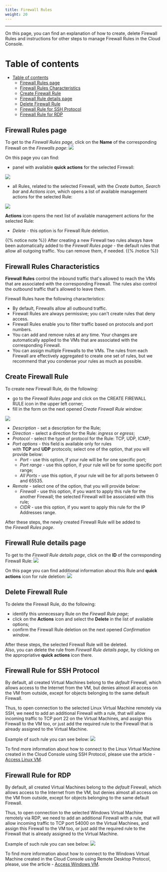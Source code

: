 ```yaml
---
title: Firewall Rules
weight: 20
---
```

___
On this page, you can find an explanation of how to create, delete Firewall Rules and instructions for other steps to manage Firewall Rules in the Cloud Console.

# Table of contents
- [Table of contents](#table-of-contents)
  - [Firewall Rules page](#firewall-rules-page)
  - [Firewall Rules Characteristics](#firewall-rules-characteristics)
  - [Create Firewall Rule](#create-firewall-rule)
  - [Firewall Rule details page](#firewall-rule-details-page)
  - [Delete Firewall Rule](#delete-firewall-rule)
  - [Firewall Rule for SSH Protocol](#firewall-rule-for-ssh-protocol)
  - [Firewall Rule for RDP](#firewall-rule-for-rdp)

## Firewall Rules page
To get to the *Firewall Rules page*, click on the **Name** of the corresponding Firewall on the *Firewalls page*:
![](../../../assets/images/fw/5.png?classes=border,shadow) 

On this page you can find:
- panel with available **quick actions** for the selected Firewall:

![](../../../assets/images/fw/16.png?width=25pc&classes=border,shadow)

- all Rules, related to the selected Firewall, with the *Create button*, *Search bar* and *Actions icon*, which opens a list of available management actions for the selected Rule:

![](../../../assets/images/fw/4.png?classes=border,shadow)  

**Actions** icon opens the next list of available management actions for the selected Rule:
- *Delete* - this option is for Firewall Rule deletion.

{{% notice note %}}
After creating a new Firewall two rules always have been automatically added to the *Firewall Rules page* - the default rules that allow all outgoing traffic. 
You can remove them, if needed.
{{% /notice %}}

## Firewall Rules Characteristics 
**Firewall Rules** control the inbound traffic that's allowed to reach the VMs that are associated with the corresponding Firewall. The rules also control the outbound traffic that's allowed to leave them.

Firewall Rules have the following characteristics:
- By default, Firewalls allow all outbound traffic.
- Firewall Rules are always permissive; you can't create rules that deny access.
- Firewall Rules enable you to filter traffic based on protocols and port numbers.
- You can add and remove rules at any time. Your changes are automatically applied to the VMs that are associated with the corresponding Firewall.
- You can assign multiple Firewalls to the VMs. The rules from each Firewall are effectively aggregated to create one set of rules, but we recommend that you condense your rules as much as possible.

## Create Firewall Rule
To create new Firewall Rule, do the following:
- go to the *Firewall Rules page* and click on the CREATE FIREWALL RULE icon in the upper left corner;
- fill in the form on the next opened *Create Firewall Rule window*:

![](../../../assets/images/fw/17.png?width=35pc&classes=border,shadow) 
  - *Description* - set a description for the Rule;
  - *Direction* - select a direction for the Rule: *ingress* or *egress*;
  - *Protocol* - select the type of protocol for the Rule: TCP, UDP, ICMP;
  - *Port options* - this field is available only for rules with **TCP** and **UDP** protocols; select one of the option, that you will provide below: 
    - *Port* - use this option, if your rule will be for one specific port;
    - *Port range* - use this option, if your rule will be for some specific port range;
    - *All Ports* - use this option, if your rule will be for all ports between 0 and 65535.
  - *Remote* - select one of the option, that you will provide below:  
    - *Firewall* - use this option, if you want to apply this rule for the another Firewall; the selected Firewall will be associated with this rule;
    - *CIDR* - use this option, if you want to apply this rule for the IP Addresses range.

After these steps, the newly created Firewall Rule will be added to the *Firewall Rules page*.

## Firewall Rule details page
To get to the *Firewall Rule details page*, click on the **ID** of the corresponding Firewall Rule:
![](../../../assets/images/fw/6.png?classes=border,shadow) 

On this page you can find additional information about this Rule and **quick actions** icon for rule deletion:
![](../../../assets/images/fw/8.png?width=35pc&classes=border,shadow)

## Delete Firewall Rule
To delete the Firewall Rule, do the following:
- identify this unnecessary Rule on the *Firewall Rule page*;
- click on the **Actions** icon and select the **Delete** in the list of available options;
- confirm the Firewall Rule deletion on the next opened *Confirmation window*.

After these steps, the selected Firewall Rule will be deleted.  
Also, you can delete the rule from *Firewall Rule details page*, by clicking on the appropriative **quick actions** icon there.

## Firewall Rule for SSH Protocol
By default, all created Virtual Machines belong to the *default* Firewall, which allows access to the Internet from the VM, but denies almost all access on the VM from outside, except for objects belonging to the same default Firewall.  

Thus, to open connection to the selected Linux Virtual Machine remotely via SSH, we need to add an additional Firewall with a rule, that will allow incoming traffic to TCP port 22 on the Virtual Machines, and assign this Firewall to the VM too, or just add the required rule to the Firewall that is already assigned to the Virtual Machine. 

Example of such rule you can see below:
![](../../../assets/images/fw/17.png?width=35pc&classes=border,shadow)

To find more information about how to connect to the Linux Virtual Machine created in the Cloud Console using SSH Protocol, please use the article - [Access Linux VM](https://docs.ventuscloud.eu/products/compute/connect-linux-vm/).

## Firewall Rule for RDP
By default, all created Virtual Machines belong to the *default* Firewall, which allows access to the Internet from the VM, but denies almost all access on the VM from outside, except for objects belonging to the same default Firewall.  

Thus, to open connection to the selected Windows Virtual Machine remotely via RDP, we need to add an additional Firewall with a rule, that will allow incoming traffic to TCP port 54000 on the Virtual Machines, and assign this Firewall to the VM too, or just add the required rule to the Firewall that is already assigned to the Virtual Machine. 

Example of such rule you can see below:
![](../../../assets/images/fw/18.png?width=35pc&classes=border,shadow) 

To find more information about how to connect to the Windows Virtual Machine created in the Cloud Console using Remote Desktop Protocol, please, use the article - [Access Windows VM](https://docs.ventuscloud.eu/products/compute/connect-windows-vm/).
